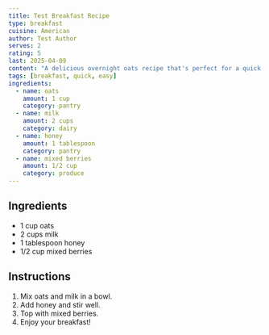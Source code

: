 ```yaml
---
title: Test Breakfast Recipe
type: breakfast
cuisine: American
author: Test Author
serves: 2
rating: 5
last: 2025-04-09
content: "A delicious overnight oats recipe that's perfect for a quick breakfast."
tags: [breakfast, quick, easy]
ingredients:
  - name: oats
    amount: 1 cup
    category: pantry
  - name: milk
    amount: 2 cups
    category: dairy
  - name: honey
    amount: 1 tablespoon
    category: pantry
  - name: mixed berries
    amount: 1/2 cup
    category: produce
---
```


## Ingredients
- 1 cup oats
- 2 cups milk
- 1 tablespoon honey
- 1/2 cup mixed berries

## Instructions
1. Mix oats and milk in a bowl.
2. Add honey and stir well.
3. Top with mixed berries.
4. Enjoy your breakfast!